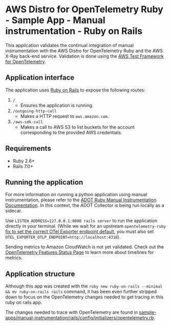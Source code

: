 # AWS Distro for OpenTelemetry Ruby - Sample App - Manual instrumentation - Ruby on Rails

This application validates the continual integration of manual instrumentation with the AWS Distro for OpenTelemetry Ruby and the AWS X-Ray back-end service. Validation is done using the [AWS Test Framework for OpenTelemetry](https://github.com/aws-observability/aws-otel-test-framework).

## Application interface

The application uses [Ruby on Rails](https://rubyonrails.org) to expose the following routes:
1. `/`
    - Ensures the application is running.
2. `/outgoing-http-call`
    - Makes a HTTP request to `aws.amazon.com`.
3. `/aws-sdk-call`
    - Makes a call to AWS S3 to list buckets for the account corresponding to the provided AWS credentials.


## Requirements

- Ruby 2.6+
- Rails 7.0+

## Running the application

For more information on running a python application using manual instrumentation, please refer to the [ADOT Ruby Manual Instrumentation Documentation](https://aws-otel.github.io/docs/getting-started/ruby-sdk/trace-manual-instr). In this context, the ADOT Collector is being run locally as a sidecar.

Use `LISTEN_ADDRESS=127.0.0.1:8080 rails server` to run the application directly in your terminal. (While we wait for an upstream `opentelemetry-ruby` [fix to set the correct OTel Exporter endpoint default](https://github.com/open-telemetry/opentelemetry-ruby/pull/1079), you must also set `OTEL_EXPORTER_OTLP_ENDPOINT=http://localhost:4318`).

Sending metrics to Amazon CloudWatch is not yet validated. Check out the [OpenTelemetry Features Status Page](https://opentelemetry.io/status/) to learn more about timelines for metrics.

## Application structure

Although this app was created with the `ruby new ruby-on-rails --minimal && mv ruby-on-rails rails` command, it has been even further stripped down to focus on the OpenTelemetry changes needed to get tracing in this ruby on rails app.

The changes needed to trace with OpenTelemetry are found in [sample-apps/manual-instrumentation/rails/config/initializers/opentelemetry.rb](sample-apps/manual-instrumentation/rails/config/initializers/opentelemetry.rb).
